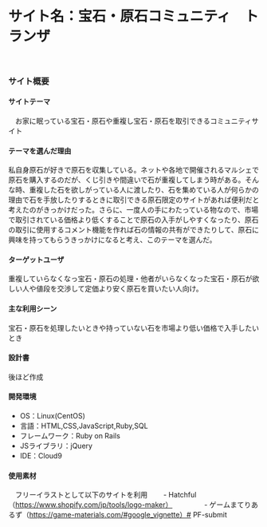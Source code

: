 # サイト名：宝石・原石コミュニティ　トランザ
​

### サイト概要



#### サイトテーマ
 　お家に眠っている宝石・原石や重複し宝石・原石を取引できるコミュニティサイト
​


#### テーマを選んだ理由

 私自身原石が好きで原石を収集している。ネットや各地で開催されるマルシェで原石を購入するのだが、くじ引きや間違いで石が重複してしまう時がある。そんな時、重複した石を欲しがっている人に渡したり、石を集めている人が何らかの理由で石を手放したりするときに取引できる原石限定のサイトがあれば便利だと考えたのがきっかけだった。さらに、一度人の手にわたっている物なので、市場で取引されている価格より低くすることで原石の入手がしやすくなったり、原石の取引に使用するコメント機能を作れば石の情報の共有ができたりして、原石に興味を持ってもらうきっかけになると考え、このテーマを選んだ。
​

#### ターゲットユーザ

 重複していらなくなっ宝石・原石の処理・他者がいらなくなった宝石・原石が欲しい人や値段を交渉して定価より安く原石を買いたい人向け。
​

 #### 主な利用シーン

 宝石・原石を処理したいときや持っていない石を市場より低い価格で入手したいとき
​

#### 設計書

 後ほど作成
​

#### 開発環境
 
- OS：Linux(CentOS)
- 言語：HTML,CSS,JavaScript,Ruby,SQL
- フレームワーク：Ruby on Rails
- JSライブラリ：jQuery
- IDE：Cloud9
​

 #### 使用素材
 
　フリーイラストとして以下のサイトを利用
　　- Hatchful（https://www.shopify.com/jp/tools/logo-maker）
　　
　　- ゲームまてりあるず（https://game-materials.com/#google_vignette）# PF-submit